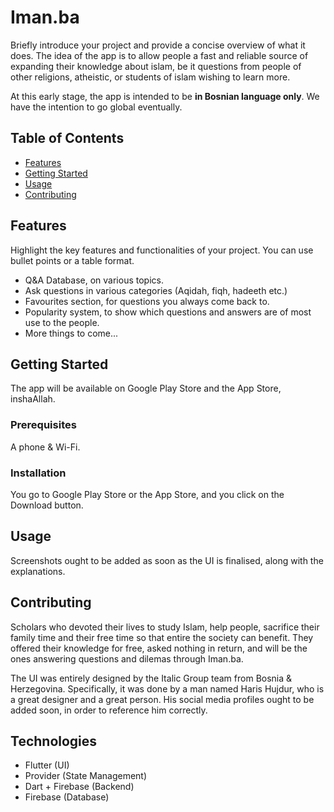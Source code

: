 # Iman.ba

Briefly introduce your project and provide a concise overview of what it does.
The idea of the app is to allow people a fast and reliable source of expanding their knowledge about islam, be it questions from people of other religions, atheistic, or students of islam wishing to learn more.

At this early stage, the app is intended to be **in Bosnian language only**. We have the intention to go global eventually.

## Table of Contents

- [Features](#features)
- [Getting Started](#getting-started)
- [Usage](#usage)
- [Contributing](#contributing)

## Features

Highlight the key features and functionalities of your project. You can use bullet points or a table format.

- Q&A Database, on various topics.
- Ask questions in various categories (Aqidah, fiqh, hadeeth etc.)
- Favourites section, for questions you always come back to.
- Popularity system, to show which questions and answers are of most use to the people.
- More things to come...

## Getting Started

The app will be available on Google Play Store and the App Store, inshaAllah.

### Prerequisites

A phone & Wi-Fi.

### Installation

You go to Google Play Store or the App Store, and you click on the Download button.

## Usage

Screenshots ought to be added as soon as the UI is finalised, along with the explanations.

## Contributing

Scholars who devoted their lives to study Islam, help people, sacrifice their family time and their free time so that entire the society can benefit. They offered their knowledge for free, asked nothing in return, and will be the ones answering questions and dilemas through Iman.ba.

The UI was entirely designed by the Italic Group team from Bosnia & Herzegovina. Specifically, it was done by a man named Haris Hujdur, who is a great designer and a great person. His social media profiles ought to be added soon, in order to reference him correctly.

## Technologies

- Flutter (UI)
- Provider (State Management)
- Dart + Firebase (Backend)
- Firebase (Database)
